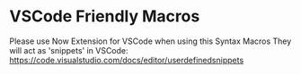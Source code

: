 # VSCode Friendly Macros

Please use Now Extension for VSCode when using this Syntax Macros
They will act as 'snippets' in VSCode: https://code.visualstudio.com/docs/editor/userdefinedsnippets

